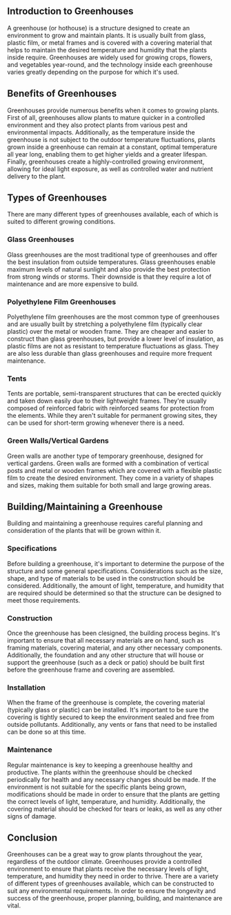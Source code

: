 
## Introduction to Greenhouses
A greenhouse (or hothouse) is a structure designed to create an environment to grow and maintain plants. It is usually built from glass, plastic film, or metal frames and is covered with a covering material that helps to maintain the desired temperature and humidity that the plants inside require. Greenhouses are widely used for growing crops, flowers, and vegetables year-round, and the technology inside each greenhouse varies greatly depending on the purpose for which it's used. 

## Benefits of Greenhouses
Greenhouses provide numerous benefits when it comes to growing plants. First of all, greenhouses allow plants to mature quicker in a controlled environment and they also protect plants from various pest and environmental impacts. Additionally, as the temperature inside the greenhouse is not subject to the outdoor temperature fluctuations, plants grown inside a greenhouse can remain at a constant, optimal temperature all year long, enabling them to get higher yields and a greater lifespan. Finally, greenhouses create a highly-controlled growing environment, allowing for ideal light exposure, as well as controlled water and nutrient delivery to the plant.

## Types of Greenhouses
There are many different types of greenhouses available, each of which is suited to different growing conditions. 

### Glass Greenhouses
Glass greenhouses are the most traditional type of greenhouses and offer the best insulation from outside temperatures. Glass greenhouses enable maximum levels of natural sunlight and also provide the best protection from strong winds or storms. Their downside is that they require a lot of maintenance and are more expensive to build. 

### Polyethylene Film Greenhouses
Polyethylene film greenhouses are the most common type of greenhouses and are usually built by stretching a polyethylene film (typically clear plastic) over the metal or wooden frame. They are cheaper and easier to construct than glass greenhouses, but provide a lower level of insulation, as plastic films are not as resistant to temperature fluctuations as glass. They are also less durable than glass greenhouses and require more frequent maintenance.

### Tents
Tents are portable, semi-transparent structures that can be erected quickly and taken down easily due to their lightweight frames. They're usually composed of reinforced fabric with reinforced seams for protection from the elements. While they aren't suitable for permanent growing sites, they can be used for short-term growing whenever there is a need.

### Green Walls/Vertical Gardens
Green walls are another type of temporary greenhouse, designed for vertical gardens. Green walls are formed with a combination of vertical posts and metal or wooden frames which are covered with a flexible plastic film to create the desired environment. They come in a variety of shapes and sizes, making them suitable for both small and large growing areas.

## Building/Maintaining a Greenhouse
Building and maintaining a greenhouse requires careful planning and consideration of the plants that will be grown within it. 

### Specifications
Before building a greenhouse, it's important to determine the purpose of the structure and some general specifications. Considerations such as the size, shape, and type of materials to be used in the construction should be considered. Additionally, the amount of light, temperature, and humidity that are required should be determined so that the structure can be designed to meet those requirements. 

### Construction
Once the greenhouse has been clesigned, the building process begins. It's important to ensure that all necessary materials are on hand, such as framing materials, covering material, and any other necessary components. Additionally, the foundation and any other structure that will house or support the greenhouse (such as a deck or patio) should be built first before the greenhouse frame and covering are assembled. 

### Installation
When the frame of the greenhouse is complete, the covering material (typically glass or plastic) can be installed. It's important to be sure the covering is tightly secured to keep the environment sealed and free from outside pollutants. Additionally, any vents or fans that need to be installed can be done so at this time. 

### Maintenance
Regular maintenance is key to keeping a greenhouse healthy and productive. The plants within the greenhouse should be checked periodically for health and any necessary changes should be made. If the environment is not suitable for the specific plants being grown, modifications should be made in order to ensure that the plants are getting the correct levels of light, temperature, and humidity. Additionally, the covering material should be checked for tears or leaks, as well as any other signs of damage. 

## Conclusion
Greenhouses can be a great way to grow plants throughout the year, regardless of the outdoor climate. Greenhouses provide a controlled environment to ensure that plants receive the necessary levels of light, temperature, and humidity they need in order to thrive. There are a variety of different types of greenhouses available, which can be constructed to suit any environmental requirements. In order to ensure the longevity and success of the greenhouse, proper planning, building, and maintenance are vital. 